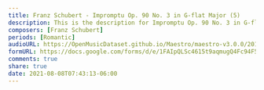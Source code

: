 ```yaml
---
title: Franz Schubert - Impromptu Op. 90 No. 3 in G-flat Major (5)
description: This is the description for Impromptu Op. 90 No. 3 in G-flat Major by Franz Schubert
composers: [Franz Schubert]
periods: [Romantic]
audioURL: https://OpenMusicDataset.github.io/Maestro/maestro-v3.0.0/2015/MIDI-Unprocessed_R2_D2-12-13-15_mid--AUDIO-from_mp3_13_R2_2015_wav--3.midi
formURL: https://docs.google.com/forms/d/e/1FAIpQLSc4615t9aqmugQ4Fc94F5WwGq5Xl21driUqj-UnlibYTZ109A/viewform
comments: true
share: true
date: 2021-08-08T07:43:13-06:00
---
```

